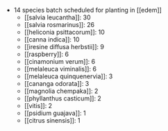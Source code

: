 - 14 species batch scheduled for planting in [[edem]]
	- [[salvia leucantha]]: 30
	- [[salvia rosmarinus]]: 26
	- [[heliconia psittacorum]]: 10
	- [[canna indica]]: 10
	- [[iresine diffusa herbstii]]: 9
	- [[raspberry]]: 6
	- [[cinamonium verum]]: 6
	- [[melaleuca viminalis]]: 6
	- [[melaleuca quinquenervia]]: 3
	- [[cananga odorata]]: 3
	- [[magnolia chempaka]]: 2
	- [[phyllanthus casticum]]: 2
	- [[vitis]]: 2
	- [[psidium guajava]]: 1
	- [[citrus sinensis]]: 1